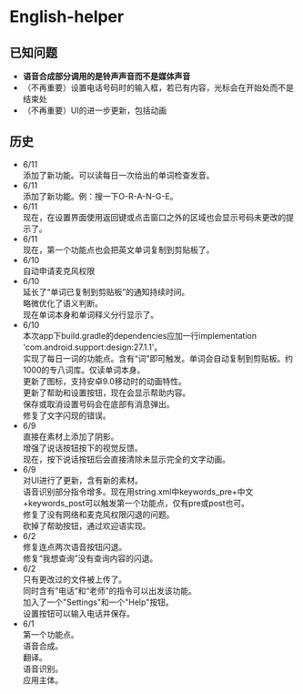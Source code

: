 ﻿# English-helper
## 已知问题
* **语音合成部分调用的是铃声声音而不是媒体声音**  
* （不再重要）设置电话号码时的输入框，若已有内容，光标会在开始处而不是结束处  
* （不再重要）UI的进一步更新，包括动画  
## 历史  
* 6/11  
添加了新功能。可以读每日一次给出的单词检查发音。  
* 6/11  
添加了新功能。例：搜一下O-R-A-N-G-E。  
* 6/11  
现在，在设置界面使用返回键或点击窗口之外的区域也会显示号码未更改的提示了。  
* 6/11  
现在，第一个功能点也会把英文单词复制到剪贴板了。  
* 6/10  
自动申请麦克风权限  
* 6/10  
延长了“单词已复制到剪贴板”的通知持续时间。  
略微优化了语义判断。  
现在单词本身和单词释义分行显示了。  
* 6/10  
本次app下build.gradle的dependencies应加一行implementation 'com.android.support:design:27.1.1'。  
实现了每日一词的功能点。含有“词”即可触发。单词会自动复制到剪贴板。约1000的专八词库。仅读单词本身。  
更新了图标，支持安卓9.0移动时的动画特性。  
更新了帮助和设置按钮，现在会显示帮助内容。  
保存或取消设置号码会在底部有消息弹出。  
修复了文字闪现的错误。  
* 6/9  
直接在素材上添加了阴影。  
增强了说话按钮按下的视觉反馈。  
现在，按下说话按钮后会直接清除未显示完全的文字动画。  
* 6/9  
对UI进行了更新，含有新的素材。  
语音识别部分指令增多。现在用string.xml中keywords_pre+中文+keywords_post可以触发第一个功能点，仅有pre或post也可。  
修复了没有网络和麦克风权限闪退的问题。  
砍掉了帮助按钮，通过欢迎语实现。  
* 6/2  
修复连点两次语音按钮闪退。  
修复“我想查询”没有查询内容的闪退。  
* 6/2  
只有更改过的文件被上传了。  
同时含有”电话“和“老师”的指令可以出发该功能。  
加入了一个"Settings"和一个"Help"按钮。  
设置按钮可以输入电话并保存。  
* 6/1  
第一个功能点。  
语音合成。  
翻译。  
语音识别。  
应用主体。  
